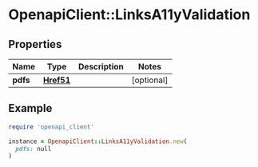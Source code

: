 # OpenapiClient::LinksA11yValidation

## Properties

| Name | Type | Description | Notes |
| ---- | ---- | ----------- | ----- |
| **pdfs** | [**Href51**](Href51.md) |  | [optional] |

## Example

```ruby
require 'openapi_client'

instance = OpenapiClient::LinksA11yValidation.new(
  pdfs: null
)
```


